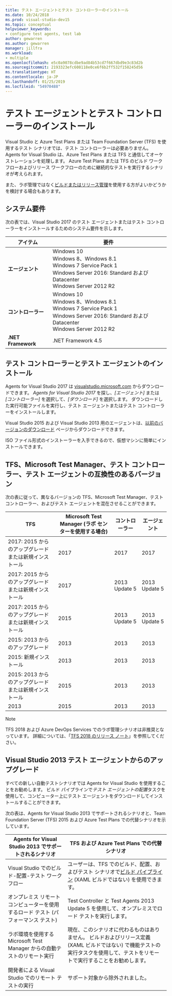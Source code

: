 ```yaml
---
title: テスト エージェントとテスト コントローラーのインストール
ms.date: 10/24/2018
ms.prod: visual-studio-dev15
ms.topic: conceptual
helpviewer_keywords:
- configure test agents, test lab
author: gewarren
ms.author: gewarren
manager: jillfra
ms.workload:
- multiple
ms.openlocfilehash: e5c0a9078cdbe9ad84b53cd7f667dbd9e3c83d2b
ms.sourcegitcommit: 2193323efc608118e0ce6f6b2ff532f158245d56
ms.translationtype: HT
ms.contentlocale: ja-JP
ms.lasthandoff: 01/25/2019
ms.locfileid: "54970488"
---
```

# <a name="install-test-agents-and-test-controllers"></a>テスト エージェントとテスト コントローラーのインストール

Visual Studio と Azure Test Plans または Team Foundation Server (TFS) を使用するテスト シナリオでは、テスト コントローラーは必要ありません。 Agents for Visual Studio は、Azure Test Plans または TFS と通信してオーケストレーションを処理します。 Azure Test Plans または TFS のビルド ワークフローおよびリリース ワークフローのために継続的なテストを実行するシナリオが考えられます。

また、ラボ管理ではなく[ビルドまたはリリース管理](use-build-or-rm-instead-of-lab-management.md)を使用する方がよいかどうかを検討する場合もあります。

## <a name="system-requirements"></a>システム要件

次の表では、Visual Studio 2017 のテスト エージェントまたはテスト コントローラーをインストールするためのシステム要件を示します。

| アイテム | 要件 |
| ---- | ------------ |
| **エージェント** | Windows 10<br />Windows 8、Windows 8.1<br />Windows 7 Service Pack 1<br />Windows Server 2016: Standard および Datacenter<br />Windows Server 2012 R2 |
| **コントローラー** | Windows 10<br />Windows 8、Windows 8.1<br />Windows 7 Service Pack 1<br />Windows Server 2016: Standard および Datacenter<br />Windows Server 2012 R2 |
| **.NET Framework** | .NET Framework 4.5 |

## <a name="install-the-test-controller-and-test-agents"></a>テスト コントローラーとテスト エージェントのインストール

Agents for Visual Studio 2017 は [visualstudio.microsoft.com](https://visualstudio.microsoft.com/downloads/?q=agents) からダウンロードできます。 *Agents for Visual Studio 2017* を探し、*[エージェント]* または *[コントローラー]* を選択して、*[ダウンロード]* を選択します。 ダウンロードした実行可能ファイルを実行し、テスト エージェントまたはテスト コントローラーをインストールします。

Visual Studio 2015 および Visual Studio 2013 用のエージェントは、[以前のバージョンのダウンロード](https://visualstudio.microsoft.com/vs/older-downloads/) ページからダウンロードできます。

ISO ファイル形式のインストーラーを入手できるので、仮想マシンに簡単にインストールできます。

## <a name="compatible-versions-of-tfs-microsoft-test-manager-the-test-controller-and-test-agent"></a>TFS、Microsoft Test Manager、テスト コントローラー、テスト エージェントの互換性のあるバージョン

次の表に従って、異なるバージョンの TFS、Microsoft Test Manager、テスト コントローラー、およびテスト エージェントを混在させることができます。

| TFS | Microsoft Test Manager (ラボ センターを使用する場合) | コントローラー | エージェント |
| --- | -------------------------------------- | ---------- | ----- |
| 2017: 2015 からのアップグレードまたは新規インストール | 2017 | 2017 | 2017 |
| 2017: 2015 からのアップグレードまたは新規インストール | 2017 | 2013 Update 5 | 2013 Update 5 |
| 2017: 2015 からのアップグレードまたは新規インストール | 2015 | 2013 Update 5 | 2013 Update 5 |
| 2015: 2013 からのアップグレード | 2013 | 2013 |2013 |
| 2015: 新規インストール | 2013 | 2013 | 2013 |
| 2015: 2013 からのアップグレードまたは新規インストール | 2015 | 2013 | 2013 |
| 2013 | 2015 | 2013 | 2013 |

> [!NOTE]
> TFS 2018 および Azure DevOps Services でのラボ管理シナリオは非推奨となっています。 詳細については、「[TFS 2018 のリリース ノート](/visualstudio/releasenotes/tfs2018-relnotes#--removing-support-for-lab-center-and-automated-testing-flows-in-microsoft-test-manager)」を参照してください。

## <a name="upgrade-from-visual-studio-2013-test-agents"></a>Visual Studio 2013 テスト エージェントからのアップグレード

すべての新しい自動テストシナリオでは Agents for Visual Studio を使用することをお勧めします。 ビルド パイプラインで*テスト エージェントの配置*タスクを使用して、コンピューター上にテスト エージェントをダウンロードしてインストールすることができます。

次の表は、Agents for Visual Studio 2013 でサポートされるシナリオと、Team Foundation Server (TFS) 2015 および Azure Test Plans での代替シナリオを示しています。

| Agents for Visual Studio 2013 でサポートされるシナリオ | TFS および Azure Test Plans での代替シナリオ |
| - | - |
| Visual Studio でのビルド-配置-テスト ワークフロー | ユーザーは、TFS でのビルド、配置、およびテスト シナリオで[ビルド パイプライン](/azure/devops/pipelines/index?view=vsts) (XAML ビルドではない) を使用できます。 |
| オンプレミス リモート コンピューターを使用するロード テスト (パフォーマンス テスト) | Test Controller と Test Agents 2013 Update 5 を使用して、オンプレミスでロード テストを実行します。 |
| ラボ環境を使用する Microsoft Test Manager からの自動テストのリモート実行 | 現在、このシナリオに代わるものはありません。 ビルドおよびリリース定義 (XAML ビルドではない) で機能テストの実行タスクを使用して、テストをリモートで実行することをお勧めします。 |
| 開発者による Visual Studio でのリモート テストの実行 | サポート対象から除外されました。 |
